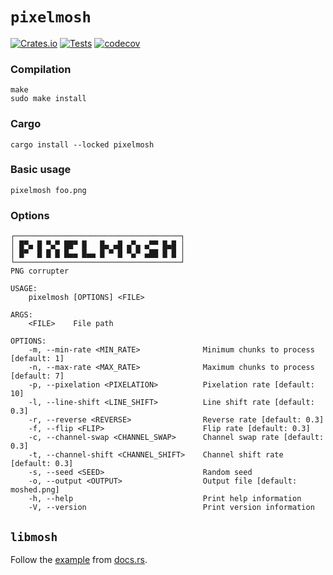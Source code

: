 # `pixelmosh`
[![Crates.io](https://img.shields.io/crates/v/pixelmosh)](https://crates.io/crates/pixelmosh)
[![Tests](https://github.com/charlesrocket/pixelmosh/actions/workflows/tests.yml/badge.svg?branch=master)](https://github.com/charlesrocket/pixelmosh/actions/workflows/tests.yml)
[![codecov](https://codecov.io/gh/charlesrocket/pixelmosh/branch/master/graph/badge.svg)](https://codecov.io/gh/charlesrocket/pixelmosh)

### Compilation

```
make
sudo make install
```

### Cargo

```
cargo install --locked pixelmosh
```

### Basic usage

```
pixelmosh foo.png
```

### Options

```
┌─────────────────────────────────────┐
│ █▀▄ █ ▀▄▀ ██▀ █   █▄ ▄█ ▄▀▄ ▄▀▀ █▄█ │
│ █▀  █ █ █ █▄▄ █▄▄ █ ▀ █ ▀▄▀ ▄██ █ █ │
└─────────────────────────────────────┘
PNG corrupter

USAGE:
    pixelmosh [OPTIONS] <FILE>

ARGS:
    <FILE>    File path

OPTIONS:
    -m, --min-rate <MIN_RATE>              Minimum chunks to process [default: 1]
    -n, --max-rate <MAX_RATE>              Maximum chunks to process [default: 7]
    -p, --pixelation <PIXELATION>          Pixelation rate [default: 10]
    -l, --line-shift <LINE_SHIFT>          Line shift rate [default: 0.3]
    -r, --reverse <REVERSE>                Reverse rate [default: 0.3]
    -f, --flip <FLIP>                      Flip rate [default: 0.3]
    -c, --channel-swap <CHANNEL_SWAP>      Channel swap rate [default: 0.3]
    -t, --channel-shift <CHANNEL_SHIFT>    Channel shift rate [default: 0.3]
    -s, --seed <SEED>                      Random seed
    -o, --output <OUTPUT>                  Output file [default: moshed.png]
    -h, --help                             Print help information
    -V, --version                          Print version information
```

## `libmosh`
Follow the [example](https://docs.rs/pixelmosh/latest/libmosh/fn.mosh.html#example) from [docs.rs](https://docs.rs/pixelmosh/latest/libmosh/).
